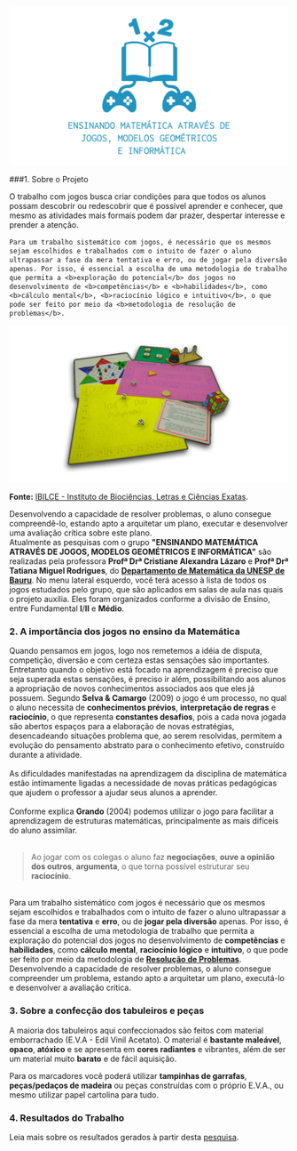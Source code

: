 ![ENSINANDO MATEMÁTICA ATRAVÉS DE JOGOS, MODELOS GEOMÉTRICOS E INFORMÁTICA](/imagens/logo-cover.png "ENSINANDO MATEMÁTICA")

###1. Sobre o Projeto
<div class="text-justify">
	O trabalho com jogos busca criar condições para que todos os alunos possam descobrir ou redescobrir que é possível aprender e conhecer, que mesmo as atividades mais formais podem dar prazer, despertar interesse e prender a atenção.  

	Para um trabalho sistemático com jogos, é necessário que os mesmos sejam escolhidos e trabalhados com o intuito de fazer o aluno ultrapassar a fase da mera tentativa e erro, ou de jogar pela diversão apenas. Por isso, é essencial a escolha de uma metodologia de trabalho que permita a <b>exploração do potencial</b> dos jogos no desenvolvimento de <b>competências</b> e <b>habilidades</b>, como <b>cálculo mental</b>, <b>raciocínio lógico e intuitivo</b>, o que pode ser feito por meio da <b>metodologia de resolução de problemas</b>.
</div>  

![Jogos Educativos](/imagens/intro-img-1.png "Jogos Educativos")  

<b>Fonte:</b> [IBILCE - Instituto de Biociências, Letras e Ciências Exatas](http://www.ibilce.unesp.br/Home/Departamentos/Matematica/labmat/jogo_capa.png).  

<div class="text-justify">
	Desenvolvendo a capacidade de resolver problemas, o aluno consegue compreendê-lo, estando apto a arquitetar um plano, executar e desenvolver uma avaliação crítica sobre este plano.  
	<br>
	Atualmente as pesquisas com o grupo <b>"ENSINANDO MATEMÁTICA ATRAVÉS DE JOGOS, MODELOS GEOMÉTRICOS E INFORMÁTICA"</b> são realizadas pela professora <b>Profª Drª Cristiane Alexandra Lázaro</b> e <b>Profª Drª Tatiana Miguel Rodrigues</b>, do <b><a href="http://www.fc.unesp.br/#!/departamentos/matematica/" target="_blank">Departamento de Matemática da UNESP de Bauru</a></b>.
	No menu lateral esquerdo, você terá acesso à lista de todos os jogos estudados pelo grupo, que são aplicados em salas de aula nas quais o projeto auxilia. Eles foram organizados conforme a divisão de Ensino, entre Fundamental <b>I</b>/<b>II</b> e <b>Médio</b>.
</div> 

###  2. A importância dos jogos no ensino da Matemática
<div class="text-justify">
	Quando pensamos em jogos, logo nos remetemos a idéia de disputa, competição, diversão e com certeza estas sensações são importantes. Entretanto quando o objetivo está focado na aprendizagem é preciso que seja superada estas sensações, é preciso ir além, possibilitando aos alunos a apropriação de novos conhecimentos associados aos que eles já possuem.  
	Segundo <b>Selva & Camargo</b> (2009) o jogo é um processo, no qual o aluno necessita de <b>conhecimentos prévios</b>, <b>interpretação de regras</b> e <b>raciocínio</b>, o que representa <b>constantes desafios</b>, pois a cada nova jogada são abertos espaços para a elaboração de novas estratégias, desencadeando situações problema que, ao serem resolvidas, permitem a evolução do pensamento abstrato para o conhecimento efetivo, construído durante a atividade.
	<br><br>
	As dificuldades manifestadas na aprendizagem da disciplina de matemática estão intimamente ligadas a necessidade de novas práticas pedagógicas que ajudem o professor a ajudar seus alunos a aprender.
	<br><br>
	Conforme explica <b>Grando</b> (2004) podemos utilizar o jogo para facilitar a aprendizagem de estruturas matemáticas, principalmente as mais difíceis do aluno assimilar.
	<br><br>
	<blockquote>
	Ao jogar com os colegas o aluno faz <b>negociações</b>, <b>ouve a opinião dos outros</b>, <b>argumenta</b>, o que torna possível estruturar seu <b>raciocínio</b>.
	</blockquote>
	<br>
	Para um trabalho sistemático com jogos é necessário que os mesmos sejam escolhidos e trabalhados com o intuito de fazer o aluno ultrapassar a fase da mera <b>tentativa</b> e <b>erro</b>, ou de <b>jogar pela diversão</b> apenas. Por isso, é essencial a escolha de uma metodologia de trabalho que permita a exploração do potencial dos jogos no desenvolvimento de <b>competências</b> e <b>habilidades</b>, como <b>cálculo mental</b>, <b>raciocínio lógico</b> e <b>intuitivo</b>, o que pode ser feito por meio da metodologia de <b><u>Resolução de Problemas</u></b>.  
	Desenvolvendo a capacidade de resolver problemas, o aluno consegue compreender um problema, estando apto a arquitetar um plano, executá-lo e desenvolver a avaliação crítica.
</div>

### 3. Sobre a confecção dos tabuleiros e peças
<div class="text-justify">
A maioria dos tabuleiros aqui confeccionados são feitos com material emborrachado (E.V.A - Edil Vinil Acetato). O material é <b>bastante maleável</b>, <b>opaco</b>, <b>atóxico</b> e se apresenta em <b>cores radiantes</b> e vibrantes, além de ser um material muito <b>barato</b> e de fácil aquisição.  

Para os marcadores você poderá utilizar <b>tampinhas de garrafas</b>, <b>peças/pedaços de madeira</b> ou peças construídas com o próprio E.V.A., ou mesmo utilizar papel cartolina para tudo.  
</div>

### 4.  Resultados do Trabalho
<div class="text-justify">
	Leia mais sobre os resultados gerados à partir desta <a href="http://tcc.brunoluizgr.com/faculdade/pesquisa/documento-final.pdf" target="_blank">pesquisa</a>.
</div> 
<br>  
<br>    

